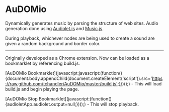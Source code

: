 AuDOMio
=======

Dynamically generates music by parsing the structure of web sites.  Audio generation done using [Audiolet.js](https://github.com/oampo/Audiolet) and [Music.js](https://github.com/gregjopa/music.js).

During playback, whichever nodes are being used to create a sound are given a random background and border color.

---

Originally developed as a Chrome extension.  Now can be loaded as a bookmarklet by referencing build.js.

[AuDOMio Bookmarklet](javascript:javascript:(function(\){document.body.appendChild(document.createElement('script'\)\).src='https://raw.github.com/tchandler/AuDOMio/master/build.js';}\)(\);) - This will load build.js and begin playing the page.

[AuDOMio Stop Bookmarklet](javascript:(function(\){audioletApp.audiolet.output=null;}\)(\);) - This will stop playback.